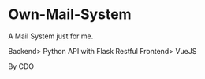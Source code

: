 # Own-Mail-System
A Mail System just for me. 

Backend> Python API with Flask Restful
Frontend> VueJS

By CDO